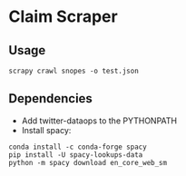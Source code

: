 # Claim Scraper
## Usage
```
scrapy crawl snopes -o test.json
```

<!-- TODO -->
## Dependencies
- Add twitter-dataops to the PYTHONPATH
- Install spacy:
```
conda install -c conda-forge spacy
pip install -U spacy-lookups-data
python -m spacy download en_core_web_sm
```